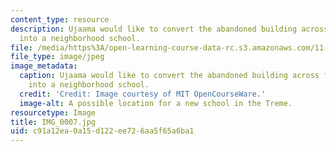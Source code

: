 ```yaml
---
content_type: resource
description: Ujaama would like to convert the abandoned building across from its headquarters
  into a neighborhood school.
file: /media/https%3A/open-learning-course-data-rc.s3.amazonaws.com/11-945-katrina-practicum-spring-2006/c91a12ea0a15d122ee726aa5f65a6ba1_IMG_0007.jpg
file_type: image/jpeg
image_metadata:
  caption: Ujaama would like to convert the abandoned building across from its headquarters
    into a neighborhood school.
  credit: 'Credit: Image courtesy of MIT OpenCourseWare.'
  image-alt: A possible location for a new school in the Treme.
resourcetype: Image
title: IMG_0007.jpg
uid: c91a12ea-0a15-d122-ee72-6aa5f65a6ba1
---
```

